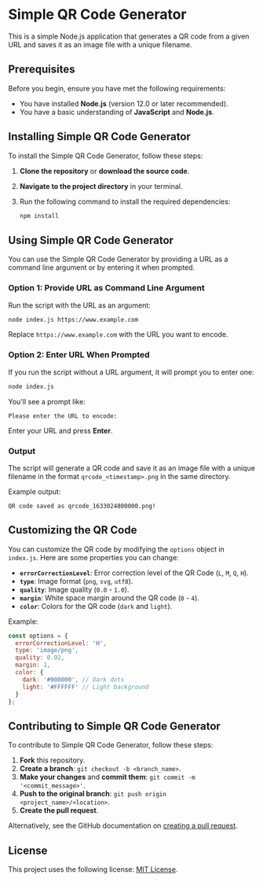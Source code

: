 # Simple QR Code Generator

This is a simple Node.js application that generates a QR code from a given URL and saves it as an image file with a unique filename.

## Prerequisites

Before you begin, ensure you have met the following requirements:

- You have installed **Node.js** (version 12.0 or later recommended).
- You have a basic understanding of **JavaScript** and **Node.js**.

## Installing Simple QR Code Generator

To install the Simple QR Code Generator, follow these steps:

1. **Clone the repository** or **download the source code**.
2. **Navigate to the project directory** in your terminal.
3. Run the following command to install the required dependencies:

   ```bash
   npm install
   ```

## Using Simple QR Code Generator

You can use the Simple QR Code Generator by providing a URL as a command line argument or by entering it when prompted.

### Option 1: Provide URL as Command Line Argument

Run the script with the URL as an argument:

```bash
node index.js https://www.example.com
```

Replace `https://www.example.com` with the URL you want to encode.

### Option 2: Enter URL When Prompted

If you run the script without a URL argument, it will prompt you to enter one:

```bash
node index.js
```

You'll see a prompt like:

```
Please enter the URL to encode:
```

Enter your URL and press **Enter**.

### Output

The script will generate a QR code and save it as an image file with a unique filename in the format `qrcode_<timestamp>.png` in the same directory.

Example output:

```
QR code saved as qrcode_1633024800000.png!
```

## Customizing the QR Code

You can customize the QR code by modifying the `options` object in `index.js`. Here are some properties you can change:

- **`errorCorrectionLevel`**: Error correction level of the QR Code (`L`, `M`, `Q`, `H`).
- **`type`**: Image format (`png`, `svg`, `utf8`).
- **`quality`**: Image quality (`0.0` - `1.0`).
- **`margin`**: White space margin around the QR code (`0` - `4`).
- **`color`**: Colors for the QR code (`dark` and `light`).

Example:

```javascript
const options = {
  errorCorrectionLevel: 'H',
  type: 'image/png',
  quality: 0.92,
  margin: 1,
  color: {
    dark: '#000000', // Dark dots
    light: '#FFFFFF' // Light background
  }
};
```

## Contributing to Simple QR Code Generator

To contribute to Simple QR Code Generator, follow these steps:

1. **Fork** this repository.
2. **Create a branch**: `git checkout -b <branch_name>`.
3. **Make your changes** and **commit them**: `git commit -m '<commit_message>'`.
4. **Push to the original branch**: `git push origin <project_name>/<location>`.
5. **Create the pull request**.

Alternatively, see the GitHub documentation on [creating a pull request](https://help.github.com/en/github/collaborating-with-issues-and-pull-requests/creating-a-pull-request).

## License

This project uses the following license: [MIT License](LICENSE).
